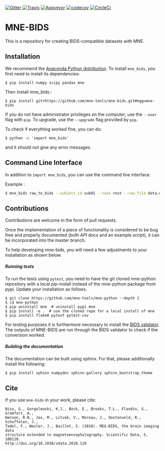 [![Gitter](https://badges.gitter.im/mne-tools/mne-bids.svg)](https://gitter.im/mne-tools/mne-bids?utm_source=badge&utm_medium=badge&utm_campaign=pr-badge&utm_content=badge)
[![Travis](https://api.travis-ci.org/mne-tools/mne-bids.svg?branch=master "Travis")](https://travis-ci.org/mne-tools/mne-bids)
[![Appveyor](https://ci.appveyor.com/api/projects/status/g6jqpv31sp7q103s/branch/master?svg=true "Appveyor")](https://ci.appveyor.com/project/mne-tools/mne-bids/branch/master)
[![codecov](https://codecov.io/gh/mne-tools/mne-bids/branch/master/graph/badge.svg)](https://codecov.io/gh/mne-tools/mne-bids)
[![CircleCi](https://circleci.com/gh/mne-tools/mne-bids.svg?style=svg)](https://circleci.com/gh/mne-tools/mne-bids)

MNE-BIDS
========

This is a repository for creating BIDS-compatible datasets with MNE.

Installation
------------

We recommend the [Anaconda Python distribution](https://www.continuum.io/downloads).
To install ``mne_bids``, you first need to install its dependencies:

    $ pip install numpy scipy pandas mne

Then install mne_bids::

    $ pip install git+https://github.com/mne-tools/mne-bids.git#egg=mne-bids

If you do not have administrator privileges on the computer, use the `--user`
flag with `pip`. To upgrade, use the `--upgrade` flag provided by `pip`.

To check if everything worked fine, you can do:

    $ python -c 'import mne_bids'

and it should not give any error messages.

Command Line Interface
----------------------

In addition to `import mne_bids`, you can use the command line interface.


Example :

```bash
$ mne_bids raw_to_bids --subject_id sub01 --task rest --raw_file data.edf --output_path new_path
```

Contributions
-------------

Contributions are welcome in the form of pull requests.

Once the implementation of a piece of functionality is considered to be bug
free and properly documented (both API docs and an example script),
it can be incorporated into the master branch.

To help developing mne-bids, you will need a few adjustments to your
installation as shown below.

##### Running tests

To run the tests using `pytest`, you need to have the git cloned mne-python
repository with a local pip-install instead of the mne-python package from
pypi. Update your installation as follows.

    $ git clone https://github.com/mne-tools/mne-python --depth 1
    $ cd mne-python
    $ pip uninstall mne  # uninstall pypi mne
    $ pip install -e .  # use the cloned repo for a local install of mne
    $ pip install flake8 pytest pytest-cov

For testing purposes it is furthermore necessary to install the
[BIDS validator](https://github.com/bids-standard/bids-validator). The outputs
of MNE-BIDS are run through the BIDS validator to check if the conversion
worked.

##### Building the documentation

The documentation can be built using sphinx. For that, please additionally
install the following:

    $ pip install sphinx numpydoc sphinx-gallery sphinx_bootstrap_theme


Cite
----

If you use `mne-bids` in your work, please cite:

    Niso, G., Gorgolewski, K.J., Bock, E., Brooks, T.L., Flandin, G., Gramfort, A.,
    Henson, R.N., Jas, M., Litvak, V., Moreau, J., Oostenveld, R., Schoffelen, J.,
    Tadel, F., Wexler, J., Baillet, S. (2018). MEG-BIDS, the brain imaging data
    structure extended to magnetoencephalography. Scientific Data, 5, 180110.
    http://doi.org/10.1038/sdata.2018.110
